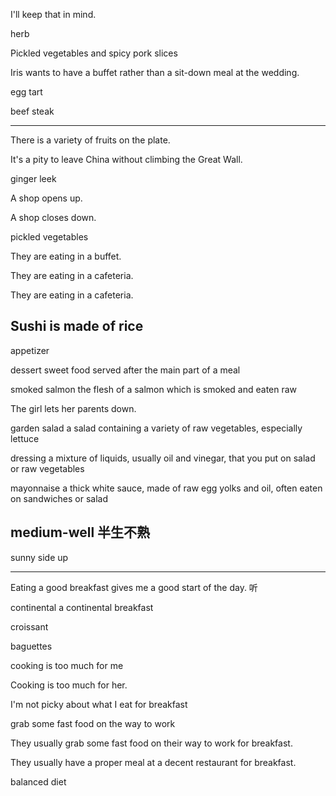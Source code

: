 I'll keep that in mind.

herb

Pickled vegetables and spicy pork slices

Iris wants to have a  buffet rather than a sit-down meal at the wedding.

egg tart

beef steak

---
There is a variety of fruits on the plate.

It's a pity to leave China without climbing the Great Wall.

ginger  leek  

A shop opens up.

A shop closes down.

pickled vegetables

They are eating in a buffet.

They are eating in a cafeteria.

They are eating in a cafeteria.

Sushi is made of rice
---

appetizer

dessert sweet food served after the main part of a meal

smoked salmon the flesh of a salmon which is smoked and eaten raw

The girl lets her parents down.


garden salad a salad containing a variety of raw vegetables, especially lettuce

dressing a mixture of liquids, usually oil and vinegar, that you put on salad or raw vegetables

mayonnaise a thick white sauce, made of raw egg yolks and oil, often eaten on sandwiches or salad

medium-well 半生不熟
---

sunny side up

---

Eating a good breakfast gives me a good start of the day. 听

continental
a continental breakfast

croissant

baguettes

cooking is too much for me

Cooking is too much for her.

I'm not picky about what I eat for breakfast

grab some fast food on the way to work

They usually grab some fast food on their way to work for breakfast.

They usually have a proper meal at a decent restaurant for breakfast.

balanced diet
